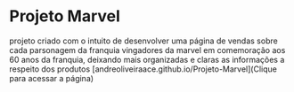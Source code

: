 # Projeto Marvel
projeto criado com o intuito de desenvolver uma página de vendas sobre cada parsonagem da franquia vingadores da marvel em comemoração aos 60 anos da franquia, deixando mais organizadas e claras as informações a respeito dos produtos
[andreoliveiraace.github.io/Projeto-Marvel](Clique para acessar a página)
